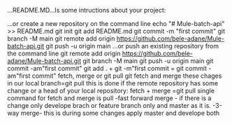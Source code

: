   ...README.MD...Is some intructions about your project:

…or create a new repository on the command line
echo "# Mule-batch-api" >> README.md
git init
git add README.md
git commit -m "first commit"
git branch -M main
git remote add origin https://github.com/bele-adane/Mule-batch-api.git
git push -u origin main
…or push an existing repository from the command line
git remote add origin https://github.com/bele-adane/Mule-batch-api.git
git branch -M main
git push -u origin main
git commit -am"first commit"
git add . + git -m"first commit = git commit -am"first commit"
fetch, merge or git pull
git fetch and merge these chages in our local branch=git pull this is done if the remote repository has some change or a head of your local repository:
fetch + merge =git pull
single command for fetch and merge is pull
-fast forward merge - if there is a change only develope brach or feature branch only and master as it is.
-3-way merge- this is during some changes apply master and develope both